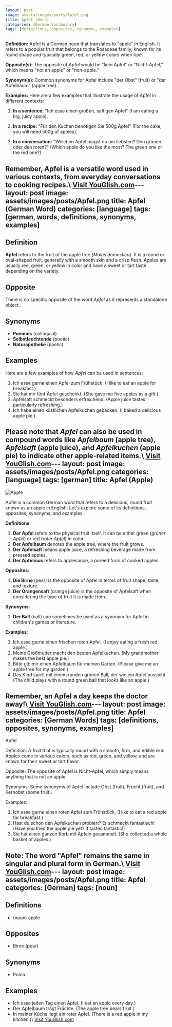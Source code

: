 ```yaml
---
layout: post
image: assets/images/posts/Apfel.png
title: Apfel (Noun)
categories: [German Vocabulary]
tags: [definitions, opposites, synonyms, examples]
---
```


**Definition:**
Apfel is a German noun that translates to "apple" in English. It refers to a popular fruit that belongs to the Rosaceae family, known for its round shape and typically green, red, or yellow colors when ripe. 

**Opposite(s):**
The opposite of Apfel would be "kein Apfel" or "Nicht-Apfel," which means "not an apple" or "non-apple." 

**Synonym(s):**
Common synonyms for Apfel include "der Obst" (fruit) or "der Apfelbaum" (apple tree).

**Examples:**
Here are a few examples that illustrate the usage of Apfel in different contexts:

1. **In a sentence:** "Ich esse einen großen, saftigen Apfel" (I am eating a big, juicy apple).

2. **In a recipe:** "Für den Kuchen benötigen Sie 500g Äpfel" (For the cake, you will need 500g of apples).

3. **In a conversation:** "Welchen Apfel magst du am liebsten? Den grünen oder den roten?" (Which apple do you like the most? The green one or the red one?)

Remember, Apfel is a versatile word used in various contexts, from everyday conversations to cooking recipes.\ <a id="yg-widget-0" class="youglish-widget" data-query="Apfel" data-lang="german" data-components="8412" data-auto-start="0" data-bkg-color="theme_light" data-title="How%20to%20pronounce%20Apfel%20in%20German"  rel="nofollow" href="https://youglish.com">Visit YouGlish.com</a><script async src="https://youglish.com/public/emb/widget.js" charset="utf-8"></script>---
layout: post
image: assets/images/posts/Apfel.png
title: Apfel (German Word)
categories: [language]
tags: [german, words, definitions, synonyms, examples]
---

## Definition
**Apfel** refers to the fruit of the apple tree (*Malus domestica*). It is a round or oval-shaped fruit, generally with a smooth skin and a crisp flesh. Apples are usually red, green, or yellow in color and have a sweet or tart taste depending on the variety.

## Opposite
There is no specific opposite of the word *Apfel* as it represents a standalone object.

## Synonyms
- **Pommes** (colloquial)
- **Selbstleuchtende** (poetic)
- **Naturapotheke** (poetic)

## Examples
Here are a few examples of how *Apfel* can be used in sentences:

1. Ich esse gerne einen Apfel zum Frühstück. (I like to eat an apple for breakfast.)
2. Sie hat mir fünf Äpfel geschenkt. (She gave me five apples as a gift.)
3. Apfelsaft schmeckt besonders erfrischend. (Apple juice tastes particularly refreshing.)
4. Ich habe einen köstlichen Apfelkuchen gebacken. (I baked a delicious apple pie.)

Please note that *Apfel* can also be used in compound words like *Apfelbaum* (apple tree), *Apfelsaft* (apple juice), and *Apfelkuchen* (apple pie) to indicate other apple-related items.\ <a id="yg-widget-0" class="youglish-widget" data-query="Apfel" data-lang="german" data-components="8412" data-auto-start="0" data-bkg-color="theme_light" data-title="How%20to%20pronounce%20Apfel%20in%20German"  rel="nofollow" href="https://youglish.com">Visit YouGlish.com</a><script async src="https://youglish.com/public/emb/widget.js" charset="utf-8"></script>---
layout: post
image: assets/images/posts/Apfel.png
categories: [language]
tags: [german]
title: Apfel (Apple)
---

![Apple](https://images.unsplash.com/photo-1555949962-55cd666f2b27)

Apfel is a common German word that refers to a delicious, round fruit known as an apple in English. Let's explore some of its definitions, opposites, synonyms, and examples.

**Definitions**:

1. **Der Apfel** refers to the physical fruit itself. It can be either green (*grüner Apfel*) or red (*roter Apfel*) in color.
2. **Der Apfelbaum** denotes the apple tree, where the fruit grows.
3. **Der Apfelsaft** means apple juice, a refreshing beverage made from pressed apples.
4. **Der Apfelmus** refers to applesauce, a pureed form of cooked apples.

**Opposites**:

1. **Die Birne** (pear) is the opposite of Apfel in terms of fruit shape, taste, and texture.
2. **Der Orangensaft** (orange juice) is the opposite of Apfelsaft when considering the type of fruit it is made from.

**Synonyms**:

1. **Der Ball** (ball) can sometimes be used as a synonym for Apfel in children's games or literature.

**Examples**:

1. Ich esse gerne einen frischen roten Apfel. (I enjoy eating a fresh red apple.)
2. Meine Großmutter macht den besten Apfelkuchen. (My grandmother makes the best apple pie.)
3. Bitte gib mir einen Apfelbaum für meinen Garten. (Please give me an apple tree for my garden.)
4. Das Kind spielt mit einem runden grünen Ball, der wie ein Apfel aussieht. (The child plays with a round green ball that looks like an apple.)

Remember, an Apfel a day keeps the doctor away!\ <a id="yg-widget-0" class="youglish-widget" data-query="Apfel" data-lang="german" data-components="8412" data-auto-start="0" data-bkg-color="theme_light" data-title="How%20to%20pronounce%20Apfel%20in%20German"  rel="nofollow" href="https://youglish.com">Visit YouGlish.com</a><script async src="https://youglish.com/public/emb/widget.js" charset="utf-8"></script>---
layout: post
image: assets/images/posts/Apfel.png
title: Apfel
categories: [German Words]
tags: [definitions, opposites, synonyms, examples]
---

Apfel

Definition:
A fruit that is typically round with a smooth, firm, and edible skin. Apples come in various colors, such as red, green, and yellow, and are known for their sweet or tart flavor.

Opposite:
The opposite of Apfel is Nicht-Apfel, which simply means anything that is not an apple.

Synonyms:
Some synonyms of Apfel include Obst (fruit), Frucht (fruit), and Kernobst (pome fruit).

Examples:
1. Ich esse gerne einen roten Apfel zum Frühstück. (I like to eat a red apple for breakfast.)
2. Hast du schon den Apfelkuchen probiert? Er schmeckt fantastisch! (Have you tried the apple pie yet? It tastes fantastic!)
3. Sie hat einen ganzen Korb mit Äpfeln gesammelt. (She collected a whole basket of apples.)

Note: The word "Apfel" remains the same in singular and plural form in German.\ <a id="yg-widget-0" class="youglish-widget" data-query="Apfel" data-lang="german" data-components="8412" data-auto-start="0" data-bkg-color="theme_light" data-title="How%20to%20pronounce%20Apfel%20in%20German"  rel="nofollow" href="https://youglish.com">Visit YouGlish.com</a><script async src="https://youglish.com/public/emb/widget.js" charset="utf-8"></script>---
layout: post
image: assets/images/posts/Apfel.png
title: Apfel
categories: [German]
tags: [noun]
---

## Definitions

- (noun) apple

## Opposites

- Birne (pear)

## Synonyms

- Poma

## Examples

- Ich esse jeden Tag einen Apfel. (I eat an apple every day.)
- Der Apfelbaum trägt Früchte. (The apple tree bears fruit.)
- In meiner Küche liegt ein roter Apfel. (There is a red apple in my kitchen.)\ <a id="yg-widget-0" class="youglish-widget" data-query="Apfel" data-lang="german" data-components="8412" data-auto-start="0" data-bkg-color="theme_light" data-title="How%20to%20pronounce%20Apfel%20in%20German"  rel="nofollow" href="https://youglish.com">Visit YouGlish.com</a><script async src="https://youglish.com/public/emb/widget.js" charset="utf-8"></script>